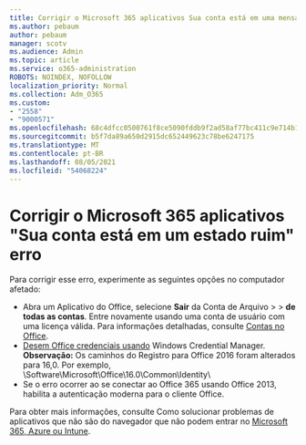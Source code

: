 ```yaml
---
title: Corrigir o Microsoft 365 aplicativos Sua conta está em uma mensagem de estado ruim
ms.author: pebaum
author: pebaum
manager: scotv
ms.audience: Admin
ms.topic: article
ms.service: o365-administration
ROBOTS: NOINDEX, NOFOLLOW
localization_priority: Normal
ms.collection: Adm_O365
ms.custom:
- "2558"
- "9000571"
ms.openlocfilehash: 68c4dfcc0500761f8ce5090fddb9f2ad58af77bc411c9e714b14c383fef177de
ms.sourcegitcommit: b5f7da89a650d2915dc652449623c78be6247175
ms.translationtype: MT
ms.contentlocale: pt-BR
ms.lasthandoff: 08/05/2021
ms.locfileid: "54068224"
---
```

# <a name="fixing-the-microsoft-365-apps-your-account-is-in-a-bad-state-error"></a>Corrigir o Microsoft 365 aplicativos "Sua conta está em um estado ruim" erro

Para corrigir esse erro, experimente as seguintes opções no computador afetado:

- Abra um Aplicativo do Office, selecione **Sair** da Conta de Arquivo  >    >  **de todas as contas**. Entre novamente usando uma conta de usuário com uma licença válida. Para informações detalhadas, consulte [Contas no Office](https://support.office.com/article/accounts-in-office-628ea040-f265-49de-b986-be09c3ebf8a9).
- [Desem Office credenciais usando](https://docs.microsoft.com/office/troubleshoot/error-messages/another-account-already-signed-in#step-3-clear-cached-credentials-on-the-computer) Windows Credential Manager.<br>
  **Observação:** Os caminhos do Registro para Office 2016 foram alterados para 16,0. Por exemplo, \Software\Microsoft\Office\16.0\Common\Identity\
- Se o erro ocorrer ao se conectar ao Office 365 usando Office 2013, [](https://docs.microsoft.com/microsoft-365/admin/security-and-compliance/enable-modern-authentication) habilita a autenticação moderna para o cliente Office.

Para obter mais informações, consulte Como solucionar problemas de aplicativos que não são do navegador que não podem entrar no [Microsoft 365, Azure ou Intune](https://support.office.com/article/how-to-troubleshoot-non-browser-apps-that-can-t-sign-in-to-office-365-azure-or-intune-3ba1b268-66f6-462c-b0e5-070f5c2603c1).

